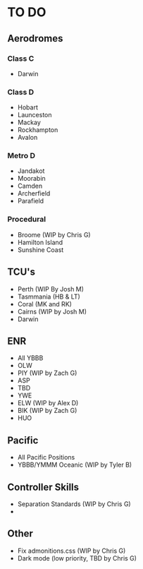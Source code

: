 # TO DO

## Aerodromes

### Class C
- Darwin

### Class D
- Hobart
- Launceston
- Mackay
- Rockhampton
- Avalon

### Metro D
- Jandakot
- Moorabin
- Camden
- Archerfield
- Parafield

### Procedural
- Broome (WIP by Chris G)
- Hamilton Island
- Sunshine Coast

## TCU's

- Perth (WIP By Josh M)
- Tasmmania (HB & LT)
- Coral (MK and RK)
- Cairns (WIP by Josh M)
- Darwin

## ENR

- All YBBB
- OLW
- PIY (WIP by Zach G)
- ASP
- TBD
- YWE
- ELW (WIP by Alex D)
- BIK (WIP by Zach G)
- HUO

## Pacific

- All Pacific Positions
- YBBB/YMMM Oceanic (WIP by Tyler B)

## Controller Skills

- Separation Standards (WIP by Chris G)
- 

## Other

- Fix admonitions.css (WIP by Chris G)
- Dark mode (low priority, TBD by Chris G)
